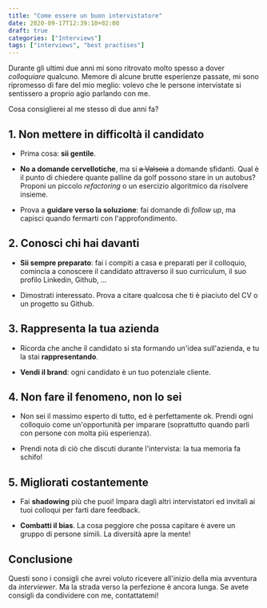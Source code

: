 ```yaml
---
title: "Come essere un buon intervistatore"
date: 2020-09-17T12:39:10+02:00
draft: true
categories: ["Interviews"]
tags: ["interviews", "best practises"]
---
```


Durante gli ultimi due anni mi sono ritrovato molto spesso a dover *colloquiare* qualcuno. Memore di alcune brutte esperienze passate, mi sono ripromesso di fare del mio meglio: volevo che le persone intervistate si sentissero a proprio agio parlando con me.

Cosa consiglierei al me stesso di due anni fa?

## 1. Non mettere in difficoltà il candidato

- Prima cosa: **sii gentile**.

- **No a domande cervellotiche**, ma si ~~a Valsoia~~ a domande sfidanti. Qual è il punto di chiedere quante palline da golf possono stare in un autobus? Proponi un piccolo *refactoring* o un esercizio algoritmico da risolvere insieme.

- Prova a **guidare verso la soluzione**: fai domande di *follow up*, ma capisci quando fermarti con l'approfondimento.

## 2. Conosci chi hai davanti

- **Sii sempre preparato**: fai i compiti a casa e preparati per il colloquio, comincia a conoscere il candidato attraverso il suo curriculum, il suo profilo Linkedin, Github, ...

- Dimostrati interessato. Prova a citare qualcosa che ti è piaciuto del CV o un progetto su Github. 

## 3. Rappresenta la tua azienda

- Ricorda che anche il candidato si sta formando un'idea sull'azienda, e tu la stai **rappresentando**.

- **Vendi il brand**: ogni candidato è un tuo potenziale cliente.

## 4. Non fare il fenomeno, non lo sei

- Non sei il massimo esperto di tutto, ed è perfettamente ok. Prendi ogni colloquio come un'opportunità per imparare (soprattutto quando parli con persone con molta più esperienza).

- Prendi nota di ciò che discuti durante l'intervista: la tua memoria fa schifo!

## 5. Migliorati costantemente

- Fai **shadowing** più che puoi! Impara dagli altri intervistatori ed invitali ai tuoi colloqui per farti dare feedback.

- **Combatti il bias**. La cosa peggiore che possa capitare è avere un gruppo di persone simili. La diversità apre la mente!

## Conclusione

Questi sono i consigli che avrei voluto ricevere all'inizio della mia avventura da *interviewer*. Ma la strada verso la perfezione è ancora lunga. Se avete consigli da condividere con me, contattatemi!